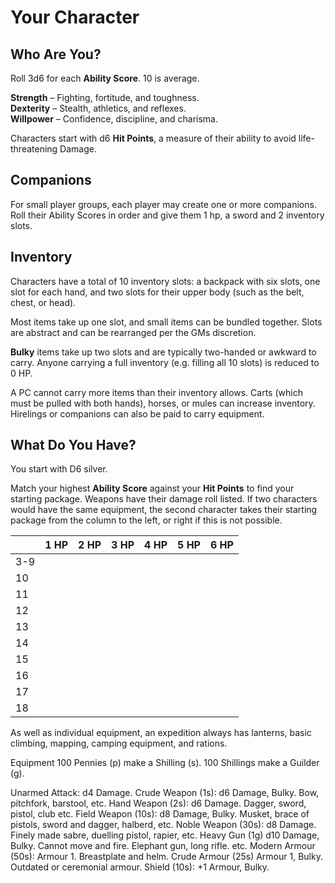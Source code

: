 # Your Character

## Who Are You?

Roll 3d6 for each __Ability Score__. 10 is average. 

__Strength__ – Fighting, fortitude, and toughness.  
__Dexterity__ – Stealth, athletics, and reflexes.  
__Willpower__ – Confidence, discipline, and charisma.  

Characters start with d6 __Hit Points__, a measure of their ability to avoid life-threatening Damage.

## Companions

For small player groups, each player may create one or more companions. Roll their Ability Scores in order and give them 1 hp, a sword and 2 inventory slots.

## Inventory

Characters have a total of 10 inventory
slots: a backpack with six slots, one slot for
each hand, and two slots for their upper
body (such as the belt, chest, or head).

Most items take up one slot, and small
items can be bundled together. Slots are
abstract and can be rearranged per the
GMs discretion.

__Bulky__ items take up two slots and are
typically two-handed or awkward to
carry. Anyone carrying a full inventory
(e.g. filling all 10 slots) is reduced to 0 HP.

A PC cannot carry more items than their
inventory allows. Carts (which must be
pulled with both hands), horses, or mules
can increase inventory. Hirelings or companions can also be paid to carry equipment.

## What Do You Have?

You start with D6 silver.

Match your highest __Ability Score__ against your __Hit Points__ to find your starting package. Weapons have their damage roll listed. If two characters would have the same equipment, the second character takes their starting package from the column to the left, or right if this is not possible.

|     | 1 HP | 2 HP | 3 HP | 4 HP | 5 HP | 6 HP |
| --- | ---- | ---- | ---- | ---- | ---- | ---- |
| 3-9 |      |      |      |      |      |      |
| 10  |      |      |      |      |      |      |
| 11  |      |      |      |      |      |      |
| 12  |      |      |      |      |      |      |
| 13  |      |      |      |      |      |      |
| 14  |      |      |      |      |      |      |
| 15  |      |      |      |      |      |      |
| 16  |      |      |      |      |      |      |
| 17  |      |      |      |      |      |      |
| 18  |      |      |      |      |      |      |

As well as individual equipment, an expedition always has lanterns, basic climbing, mapping, camping equipment, and rations.

Equipment
100 Pennies (p) make a Shilling (s). 
100 Shillings make a Guilder (g). 

Unarmed Attack: d4 Damage. 
Crude Weapon (1s): d6 Damage, Bulky. Bow, pitchfork, barstool, etc.
Hand Weapon (2s): d6 Damage. Dagger, sword, pistol, club etc. 
Field Weapon (10s): d8 Damage, Bulky. Musket, brace of pistols, sword and dagger, halberd, etc.
Noble Weapon (30s): d8 Damage. Finely made sabre, duelling pistol, rapier, etc.
Heavy Gun (1g) d10 Damage, Bulky. Cannot move and fire. Elephant gun, long rifle. etc.
Modern Armour (50s): Armour 1. Breastplate and helm.
Crude Armour (25s) Armour 1, Bulky. Outdated or ceremonial armour.
Shield (10s): +1 Armour, Bulky.

